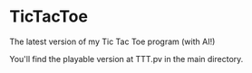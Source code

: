 # TicTacToe
The latest version of my Tic Tac Toe program (with AI!)

You'll find the playable version at TTT.pv in the main directory.
